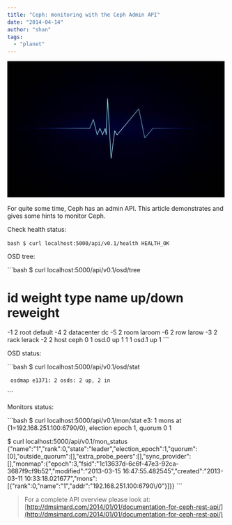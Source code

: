 ```yaml
---
title: "Ceph: monitoring with the Ceph Admin API"
date: "2014-04-14"
author: "shan"
tags: 
  - "planet"
---
```


![](images/ceph-monitor-with-admin-api.jpg "Ceph: monitoring with the Ceph Admin API")

For quite some time, Ceph has an admin API. This article demonstrates and gives some hints to monitor Ceph.

Check health status:

`bash $ curl localhost:5000/api/v0.1/health HEALTH_OK`

OSD tree:

\`\`\`bash $ curl localhost:5000/api/v0.1/osd/tree

# id weight type name up/down reweight

\-1 2 root default -4 2 datacenter dc -5 2 room laroom -6 2 row larow -3 2 rack lerack -2 2 host ceph 0 1 osd.0 up 1 1 1 osd.1 up 1 \`\`\`

OSD status:

\`\`\`bash $ curl localhost:5000/api/v0.1/osd/stat

```
 osdmap e1371: 2 osds: 2 up, 2 in
```

\`\`\`

Monitors status:

\`\`\`bash $ curl localhost:5000/api/v0.1/mon/stat e3: 1 mons at {1=192.168.251.100:6790/0}, election epoch 1, quorum 0 1

$ curl localhost:5000/api/v0.1/mon\_status {"name":"1","rank":0,"state":"leader","election\_epoch":1,"quorum":\[0\],"outside\_quorum":\[\],"extra\_probe\_peers":\[\],"sync\_provider":\[\],"monmap":{"epoch":3,"fsid":"1c13637d-6c6f-47e3-92ca-3687f9cf9b52","modified":"2013-03-15 16:47:55.482545","created":"2013-03-11 10:33:18.021677","mons":\[{"rank":0,"name":"1","addr":"192.168.251.100:6790\\/0"}\]}} \`\`\`

  

> For a complete API overview please look at: [http://dmsimard.com/2014/01/01/documentation-for-ceph-rest-api/](http://dmsimard.com/2014/01/01/documentation-for-ceph-rest-api/)
